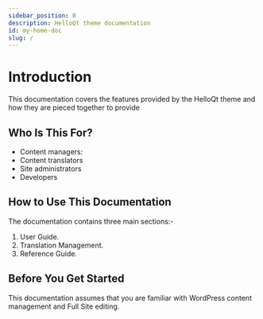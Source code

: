 ```yaml
---
sidebar_position: 0
description: HelloQt theme documentation
id: my-home-doc
slug: /
---
```


# Introduction

This documentation covers the features provided by the HelloQt theme and how they
are pieced together to provide

## Who Is This For?

-   Content managers:
-   Content translators
-   Site administrators
-   Developers

## How to Use This Documentation

The documentation contains three main sections:-

1. User Guide.
2. Translation Management.
3. Reference Guide.

## Before You Get Started

This documentation assumes that you are familiar with WordPress content management and Full Site editing.
